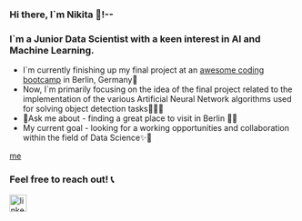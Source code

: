 ### Hi there, I`m Nikita 👾!--

### I`m a Junior Data Scientist with a keen interest in AI and Machine Learning.

- I`m currently finishing up my final project at an [awesome coding bootcamp](https://www.spiced-academy.com/en) in Berlin, Germany📍
- Now, I`m primarily focusing on the idea of the final project related to the implementation of the various Artificial Neural Network algorithms used for solving object detection tasks🕵🏻‍♂️
- 📌Ask me about - finding a great place to visit in Berlin 🙌🏽
- My current goal - looking for a working opportunities and collaboration within the field of Data Science✨🌈

[me](https://github.com/NikitaSmirnov22/git_for_geeks/blob/main/bebe.gif)

### Feel free to reach out! 📞
[<img align="left" alt="linkedin" width="30px" src="assets/linked.png" />](https://www.linkedin.com/in/mykytasmirnov/)
